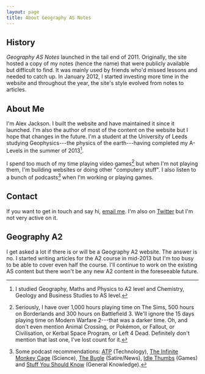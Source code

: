 ```yaml
---
layout: page
title: About Geography AS Notes
---
```


## History

_Geography AS Notes_ launched in the tail end of 2011. Originally, the site hosted a copy of my notes (hence the name) that were publicly available but difficult to find. It was mainly used by friends who'd missed lessons and needed to catch up. In January 2012, I started investing more time in the website and throughout the year, the site's style evolved from notes to articles.

## About Me

I'm Alex Jackson. I built the website and have maintained it since it launched. I'm also the author of most of the content on the website but I hope that changes in the future. I'm a student at the University of Leeds studying Geophysics---the physics of the earth---having completed my A-Levels in the summer of 2013[^a-levels].

I spend too much of my time playing video games[^video-games] but when I'm not playing them, I'm building websites or doing other "computery stuff". I also listen to a bunch of podcasts[^podcasts-rec] when I'm working or playing games.

## Contact

If you want to get in touch and say hi, [email me](mailto:alex@geographyas.info). I'm also on [Twitter](https://twitter.com/alexjohnj/) but I'm not very active on it.

## Geography A2

I get asked a lot if there is or will be a Geography A2 website. The answer is no. I started writing articles for the A2 course in mid-2013 but I'm too busy to be able to cover even half the course. I'll continue to work on the existing AS content but there won't be any new A2 content in the foreseeable future.

[^a-levels]: I studied Geography, Maths and Physics to A2 level and Chemistry, Geology and Business Studies to AS level.

[^video-games]: Seriously, I have over 1,000 hours playing time on The Sims, 500 hours on Borderlands and 300 hours on Battlefield 3. We'll ignore the 15 days playing time on Modern Warfare 2---that was a darker time. Oh, and don't even mention Animal Crossing, or Pokémon, or Fallout, or Civilisation, or Kerbal Space Program, or Left 4 Dead. Definitely don't mention that last one, I've lost count for it.

[^podcasts-rec]: Some podcast recommendations: [ATP](http://atp.fm) (Technology), [The Infinite Monkey Cage](http://www.bbc.co.uk/programmes/b00snr0w) (Science), [The Bugle](http://thebuglepodcast.com) (Satire/News), [Idle Thumbs](https://www.idlethumbs.net/idlethumbs) (Games) and [Stuff You Should Know](http://www.stuffyoushouldknow.com) (General Knowledge).
